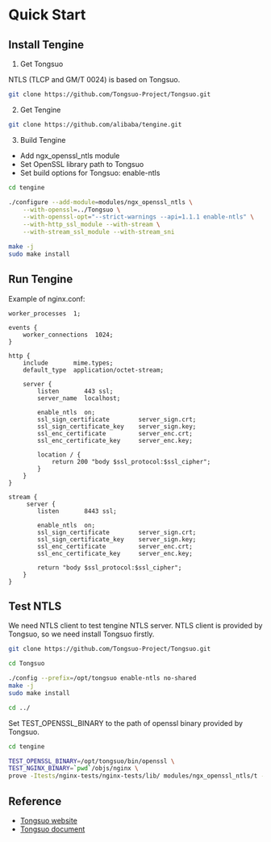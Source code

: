 # Quick Start

## Install Tengine
1. Get Tongsuo

NTLS (TLCP and GM/T 0024) is based on Tongsuo.
```bash
git clone https://github.com/Tongsuo-Project/Tongsuo.git
```

2. Get Tengine

```bash
git clone https://github.com/alibaba/tengine.git
```

3. Build Tengine

- Add ngx_openssl_ntls module
- Set OpenSSL library path to Tongsuo
- Set build options for Tongsuo: enable-ntls

```bash
cd tengine

./configure --add-module=modules/ngx_openssl_ntls \
    --with-openssl=../Tongsuo \
    --with-openssl-opt="--strict-warnings --api=1.1.1 enable-ntls" \
    --with-http_ssl_module --with-stream \
    --with-stream_ssl_module --with-stream_sni

make -j
sudo make install
```

## Run Tengine

Example of nginx.conf:
```
worker_processes  1;

events {
    worker_connections  1024;
}

http {
    include       mime.types;
    default_type  application/octet-stream;

    server {
        listen       443 ssl;
        server_name  localhost;

        enable_ntls  on;
        ssl_sign_certificate        server_sign.crt;
        ssl_sign_certificate_key    server_sign.key;
        ssl_enc_certificate         server_enc.crt;
        ssl_enc_certificate_key     server_enc.key;

        location / {
            return 200 "body $ssl_protocol:$ssl_cipher";
        }
    }
}

stream {
     server {
        listen       8443 ssl;

        enable_ntls  on;
        ssl_sign_certificate        server_sign.crt;
        ssl_sign_certificate_key    server_sign.key;
        ssl_enc_certificate         server_enc.crt;
        ssl_enc_certificate_key     server_enc.key;

        return "body $ssl_protocol:$ssl_cipher";
    }
}
```

## Test NTLS

We need NTLS client to test tengine NTLS server. NTLS client is provided by
Tongsuo, so we need install Tongsuo firstly.
```bash
git clone https://github.com/Tongsuo-Project/Tongsuo.git

cd Tongsuo

./config --prefix=/opt/tongsuo enable-ntls no-shared
make -j
sudo make install

cd ../
```

Set TEST_OPENSSL_BINARY to the path of openssl binary provided by Tongsuo.

```bash
cd tengine

TEST_OPENSSL_BINARY=/opt/tongsuo/bin/openssl \
TEST_NGINX_BINARY=`pwd`/objs/nginx \
prove -Itests/nginx-tests/nginx-tests/lib/ modules/ngx_openssl_ntls/t -v
```

## Reference
- [Tongsuo website](https://www.tongsuo.net/)
- [Tongsuo document](https://tongsuo.readthedocs.io/)
